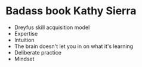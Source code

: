 ﻿# Badass book Kathy Sierra


* Dreyfus skill acquisition model
* Expertise
* Intuition
* The brain doesn't let you in on what it's learning
* Deliberate practice
* Mindset